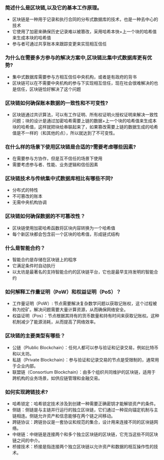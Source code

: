 
### 简述什么是区块链,以及它的基本工作原理。

- 区块链是一种用于记录和执行合同的分布式数据库的技术，也是一种去中心的技术
- 它使用了加密来确保历史记录难以被篡改，采用哈希本快+上一个块的哈希值来生成本块的哈希值
- 参与者可通过共享账本来跟踪变更来实现相互信任

### 为什么在需要多方参与的解决方案中,区块链比集中式数据库更有优势?

- 集中式数据库需要参与方相互信任中央机构，或者是有政府的背书
- 区块链可以在不需要中央机构的参与下实现相互信任，现在社会很难解决的也是信任，区块链恰好解决了这个问题

### 区块链如何确保账本数据的一致性和不可变性?

- 区块链通过共识算法，可以有工作证明、所有权证明火授权证明来解决一致性问题；块的设计是通过加密哈希需要上链的数据+上一个块的哈希值来生成本块的哈希值，这样就把块给串联起来了，如果篡改需要上链的数据生成的哈希值是不一样的（和其他的点），所以就达到了不可变性。

### 在什么样的场景下使用区块链是合适的?需要考虑哪些因素?

- 在需要参与方协作，但是互不信任的场景下使用
- 需要考虑参与者、性能、业务逻辑和信任因素

### 区块链技术与传统集中式数据库相比有哪些不同?

- 分布式的特性
- 不可篡改的账本
- 无需中央机构协调

### 区块链如何确保数据的不可篡改性？

- 区块链使用加密哈希函数将区块内容转换为一个哈希值
- 每个新区块都会包含前一个区块的哈希值，形成链式结构
### 什么是智能合约？

- 智能合约是存储在区块链上的程序
- 它满足条件时自动执行
- 以太坊是最著名的支持智能合约的区块链平台，它也是最早支持发明的智能合约
### 如何解释工作量证明（PoW）和权益证明（PoS）？

- 工作量证明（PoW）: 节点需要解决复杂数学问题以获取记账权，这个过程被称为挖矿。解决问题需要大量计算资源，从而确保网络安全。
- 权益证明（Pos）：节点根据其持有的货币数量和持有时间来获取记账权。这种机制减少了能源消耗，从而提高了网络效率。
### 区块链的主要类型有哪些？

- 公链（Plublic Blockchain）：任何人都可以参与验证和记录交易，例如比特币和以太坊。
- 私链（Private Blockchain）：参与验证和记录交易的节点是受限制的，通常用于企业内部。
- 联盟链（Consortium Blockchain）：由多个组织共同维护的区块链，适用于跨机构的业务场景，如供应链管理和金融交易。
### 如何实现跨链技术?

- 哈希锁定：哈希锁定技术涉及到创建一种需要正确密钥才能解锁资产的条件。
- 侧链：侧链是与主链并行运行的独立区块链，它们通过一种双向锚定机制与主链相连。侧链允许资产和信息能够在两个链之间移动。
- 跨链协议：跨链协议是一套协议和规范的集合，设计用来连接不同的区块链网络。
- 中继链：中继链是连接两个和多个独立区块链的区块链，它充当这些不同区块链之间的中介。
- 桥接技术：桥接是指连接两个独立区块链以允许资产和数据的相互操作性的技术。
  
